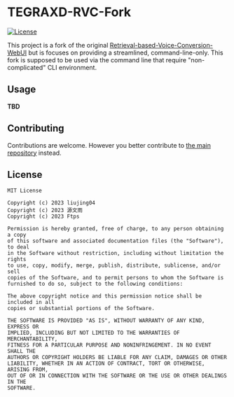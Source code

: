 # TEGRAXD-RVC-Fork

[![License](https://img.shields.io/github/license/TEGRAXD/TEGRAXD-RVC-FORK)](https://github.com/TEGRAXD/TEGRAXD-RVC-FORK?tab=readme-ov-file#license)

This project is a fork of the original [Retrieval-based-Voice-Conversion-WebUI](https://github.com/RVC-Project/Retrieval-based-Voice-Conversion-WebUI) but is focuses on providing a streamlined, command-line-only. This fork is supposed to be used via the command line that require "non-complicated" CLI environment.

## Usage
**TBD**

## Contributing
Contributions are welcome. However you better contribute to [the main repository](https://github.com/RVC-Project/Retrieval-based-Voice-Conversion-WebUI) instead.

## License
```
MIT License

Copyright (c) 2023 liujing04
Copyright (c) 2023 源文雨
Copyright (c) 2023 Ftps

Permission is hereby granted, free of charge, to any person obtaining a copy
of this software and associated documentation files (the "Software"), to deal
in the Software without restriction, including without limitation the rights
to use, copy, modify, merge, publish, distribute, sublicense, and/or sell
copies of the Software, and to permit persons to whom the Software is
furnished to do so, subject to the following conditions:

The above copyright notice and this permission notice shall be included in all
copies or substantial portions of the Software.

THE SOFTWARE IS PROVIDED "AS IS", WITHOUT WARRANTY OF ANY KIND, EXPRESS OR
IMPLIED, INCLUDING BUT NOT LIMITED TO THE WARRANTIES OF MERCHANTABILITY,
FITNESS FOR A PARTICULAR PURPOSE AND NONINFRINGEMENT. IN NO EVENT SHALL THE
AUTHORS OR COPYRIGHT HOLDERS BE LIABLE FOR ANY CLAIM, DAMAGES OR OTHER
LIABILITY, WHETHER IN AN ACTION OF CONTRACT, TORT OR OTHERWISE, ARISING FROM,
OUT OF OR IN CONNECTION WITH THE SOFTWARE OR THE USE OR OTHER DEALINGS IN THE
SOFTWARE.
```